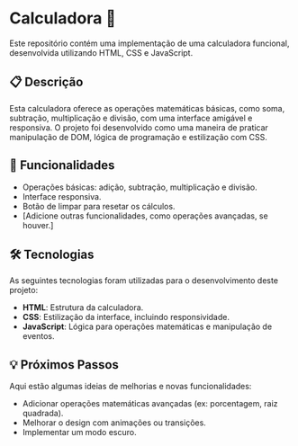# Calculadora 🧮

Este repositório contém uma implementação de uma calculadora funcional, desenvolvida utilizando HTML, CSS e JavaScript.

## 📋 Descrição

Esta calculadora oferece as operações matemáticas básicas, como soma, subtração, multiplicação e divisão, com uma interface amigável e responsiva. O projeto foi desenvolvido como uma maneira de praticar manipulação de DOM, lógica de programação e estilização com CSS.

## 🚀 Funcionalidades

- Operações básicas: adição, subtração, multiplicação e divisão.
- Interface responsiva.
- Botão de limpar para resetar os cálculos.
- [Adicione outras funcionalidades, como operações avançadas, se houver.]

## 🛠️ Tecnologias

As seguintes tecnologias foram utilizadas para o desenvolvimento deste projeto:

- **HTML**: Estrutura da calculadora.
- **CSS**: Estilização da interface, incluindo responsividade.
- **JavaScript**: Lógica para operações matemáticas e manipulação de eventos.

## 💡 Próximos Passos
Aqui estão algumas ideias de melhorias e novas funcionalidades:

- Adicionar operações matemáticas avançadas (ex: porcentagem, raiz quadrada).
- Melhorar o design com animações ou transições.
- Implementar um modo escuro.
